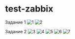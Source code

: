 # test-zabbix
Задание 1
![1](https://github.com/ZelinskiyAN/test-zabbix/assets/149052655/47b45ec9-9f1e-4144-8e76-c761d83c4528)
![2](https://github.com/ZelinskiyAN/test-zabbix/assets/149052655/3f780a60-8a8d-47d6-bdb9-722647227966)

Задание 2
![3](https://github.com/ZelinskiyAN/test-zabbix/assets/149052655/0a459874-9bf8-467e-99da-b719906d1cf4)
![4](https://github.com/ZelinskiyAN/test-zabbix/assets/149052655/47ad5e34-c253-425c-ba64-2ed654640976)
![5](https://github.com/ZelinskiyAN/test-zabbix/assets/149052655/1a66ea55-fa5a-462e-a434-cb2488121dbc)
![6](https://github.com/ZelinskiyAN/test-zabbix/assets/149052655/fdd5912c-bf13-4cce-b365-ec5b59177aec)
![7](https://github.com/ZelinskiyAN/test-zabbix/assets/149052655/337b0865-6f4a-4e2e-aa67-52f6a15a9557)
